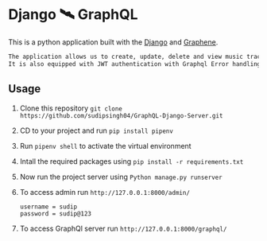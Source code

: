 # Django 🛰 GraphQL

This is a python application built with the [Django](https://www.djangoproject.com/) and [Graphene](https://docs.graphene-python.org/projects/django/en/latest/).

```bash 
The application allows us to create, update, delete and view music tracks as well as add likes to the tracks using GraphQL. 
It is also equipped with JWT authentication with Graphql Error handling. 
```
## Usage

1. Clone this repository
`git clone https://github.com/sudipsingh04/GraphQL-Django-Server.git`

2. CD  to your project and run `pip install pipenv`

3. Run `pipenv shell` to activate the virtual environment

4. Intall the required packages using `pip install -r requirements.txt`

5. Now run the project server using  `Python manage.py runserver`

6. To access admin run `http://127.0.0.1:8000/admin/`
    ```
    username = sudip
    password = sudip@123
    ```
7. To access GraphQl server run `http://127.0.0.1:8000/graphql/`
